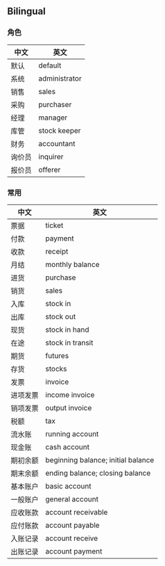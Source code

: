 ## Bilingual


### 角色

中文 | 英文
--- | ---
默认 | default
系统 | administrator
销售 | sales
采购 | purchaser
经理 | manager
库管 | stock keeper
财务 | accountant
询价员 | inquirer
报价员 | offerer


### 常用

中文 | 英文
--- | ---
票据 | ticket
付款 | payment
收款 | receipt
月结 | monthly balance
进货 | purchase
销货 | sales
入库 | stock in
出库 | stock out
现货 | stock in hand
在途 | stock in transit
期货 | futures
存货 | stocks
发票 | invoice
进项发票 | income invoice
销项发票 | output invoice
税额 | tax
流水账 | running account
现金账 | cash account
期初余额 | beginning balance; initial balance
期末余额 | ending balance; closing balance
基本账户 | basic account
一般账户 | general account
应收账款 | account receivable
应付账款 | account payable
入账记录 | account receive
出账记录 | account payment
